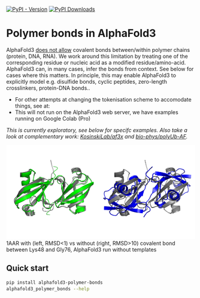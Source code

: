 [![PyPI - Version](https://img.shields.io/pypi/v/alphafold3-polymer-bonds)](https://pypi.org/project/alphafold3-polymer-bonds/)
[![PyPI Downloads](https://static.pepy.tech/personalized-badge/alphafold3-polymer-bonds?period=total&units=INTERNATIONAL_SYSTEM&left_color=BLACK&right_color=GREEN&left_text=downloads)](https://pepy.tech/projects/alphafold3-polymer-bonds)

# Polymer bonds in AlphaFold3
AlphaFold3
[does not allow](https://github.com/google-deepmind/alphafold3/blob/main/docs/input.md#bonds)
covalent bonds between/within polymer chains (protein, DNA, RNA).
We work around this limitation by treating one of the corresponding residue or nucleic acid as a modified residue/amino-acid.
AlphaFold3 can, in many cases, infer the bonds from context. See below for cases where this matters. 
In principle, this may enable AlphaFold3 to explicitly model e.g. disulfide bonds, cyclic peptides, zero-length crosslinkers, protein-DNA bonds..

- For other attempts at changing the tokenisation scheme to accomodate things, see at:
- This will not run on the AlphaFold3 web server, we have examples running on Google Colab (Pro)

*This is currently exploratory, see below for specifc examples. Also take a look at complementary work:
[KosinskiLab/af3x](https://github.com/KosinskiLab/af3x)
and
[bio-phys/polyUb-AF](https://github.com/bio-phys/polyUb-AF).*

![1AAR](examples/visualise/1AAR.png)
1AAR with (left, RMSD<1) vs without (right, RMSD>10) covalent bond between Lys48 and Gly76, AlphaFold3 run without templates

## Quick start
```bash
pip install alphafold3-polymer-bonds
alphafold3_polymer_bonds --help
```

